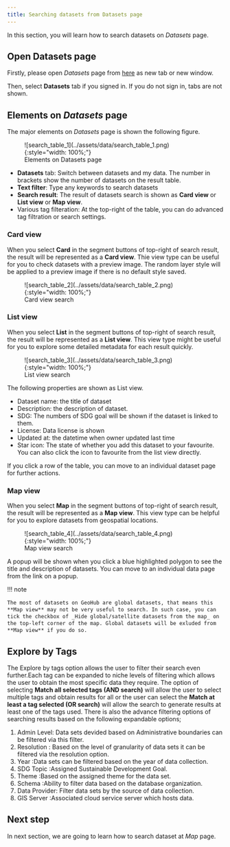 ```yaml
---
title: Searching datasets from Datasets page
---
```


In this section, you will learn how to search datasets on _Datasets_ page.

## Open Datasets page

Firstly, please open _Datasets_ page from [here](https://geohub.data.undp.org/data) as new tab or new window.

Then, select **Datasets** tab if you signed in. If you do not sign in, tabs are not shown.

## Elements on _Datasets_ page

The major elements on _Datasets_ page is shown the following figure.

<figure markdown="span">
  ![search_table_1](../assets/data/search_table_1.png){:style="width: 100%;"}
  <figcaption>Elements on Datasets page</figcaption>
</figure>

- **Datasets** tab: Switch between datasets and my data. The number in brackets show the number of datasets on the result table.
- **Text filter**: Type any keywords to search datasets
- **Search result**: The result of datasets search is shown as **Card view** or **List view** or **Map view**.
- Various tag filteration: At the top-right of the table, you can do advanced tag filtration or search settings.

### Card view

When you select **Card** in the segment buttons of top-right of search result, the result will be represented as a **Card view**. Thie view type can be useful for you to check datasets with a preview image. The random layer style will be applied to a preview image if there is no default style saved.

<figure markdown="span">
  ![search_table_2](../assets/data/search_table_2.png){:style="width: 100%;"}
  <figcaption>Card view search</figcaption>
</figure>

### List view

When you select **List** in the segment buttons of top-right of search result, the result will be represented as a **List view**. This view type might be useful for you to explore some detailed metadata for each result quickly.

<figure markdown="span">
  ![search_table_3](../assets/data/search_table_3.png){:style="width: 100%;"}
  <figcaption>List view search</figcaption>
</figure>

The following properties are shown as List view.

- Dataset name: the title of dataset
- Description: the description of dataset.
- SDG: The numbers of SDG goal will be shown if the dataset is linked to them.
- License: Data license is shown
- Updated at: the datetime when owner updated last time
- Star icon: The state of whether you add this dataset to your favourite. You can also click the icon to favourite from the list view directly.

If you click a row of the table, you can move to an individual dataset page for further actions.

### Map view

When you select **Map** in the segment buttons of top-right of search result, the result will be represented as a **Map view**. This view type can be helpful for you to explore datasets from geospatial locations.

<figure markdown="span">
  ![search_table_4](../assets/data/search_table_4.png){:style="width: 100%;"}
  <figcaption>Map view search</figcaption>
</figure>

A popup will be shown when you click a blue highlighted polygon to see the title and description of datasets. You can move to an individual data page from the link on a popup.

!!! note

    The most of datasets on GeoHub are global datasets, that means this **Map view** may not be very useful to search. In such case, you can tick the checkbox of _Hide global/satellite datasets from the map_ on the top-left corner of the map. Global datasets will be exluded from **Map view** if you do so.

## Explore by Tags

The Explore by tags option allows the user to filter their search even further.Each tag can be expanded to niche levels of filtering which allows the user to obtain the most specific data they require.
The option of selecting **Match all selected tags (AND search)** will allow the user to select multiple tags and obtain results for all or the user can select the **Match at least a tag selected (OR search)** will allow the search to generate results at least one of the tags used.
There is also the advance filtering options of searching results based on the following expandable options;

1. Admin Level: Data sets devided based on Administrative boundaries can be filtered via this filter.
2. Resolution : Based on the level of granularity of data sets it can be filtered via the resolution option.
3. Year :Data sets can be filtered based on the year of data collection.
4. SDG Topic :Assigned Sustainable Development Goal.
5. Theme :Based on the assigned theme for the data set.
6. Schema :Ability to filter data based on the database organization.
7. Data Provider: Filter data sets by the source of data collection.
8. GIS Server :Associated cloud service server which hosts data.

## Next step

In next section, we are going to learn how to search dataset at _Map_ page.
